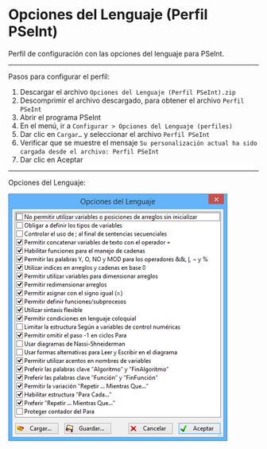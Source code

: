 # Opciones del Lenguaje (Perfil PSeInt)

Perfil de configuración con las opciones del lenguaje para PSeInt.

---

Pasos para configurar el perfil:
1. Descargar el archivo `Opciones del Lenguaje (Perfil PSeInt).zip`
2. Descomprimir el archivo descargado, para obtener el archivo `Perfil PSeInt`
3. Abrir el programa PSeInt
4. En el menú, ir a `Configurar > Opciones del Lenguaje (perfiles)`
5. Dar clic en `Cargar…` y seleccionar el archivo `Perfil PSeInt`
6. Verificar que se muestre el mensaje `Su personalización actual ha sido cargada desde el archivo: Perfil PSeInt`
7. Dar clic en Aceptar

---

Opciones del Lenguaje:

![Opciones del Lenguaje.png](Opciones%20del%20Lenguaje.png)
